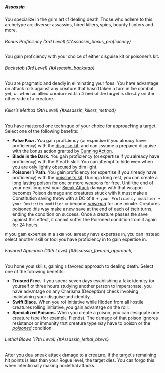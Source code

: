 ##### Assassin

You specialize in the grim art of dealing death.
Those who adhere to this archetype are diverse: assassins, hired killers, spies, bounty hunters and more.

###### Bonus Proficiency (3rd Level) {#Assassin_bonus_proficiency}

You gain proficiency with your choice of either disguise kit or poisoner’s kit.

###### Backstab (3rd Level) {#Assassin_backstab}

You are pragmatic and deadly in eliminating your foes.
You have advantage on attack rolls against any creature that hasn’t taken a turn in the combat yet, or when an allied creature within 5 feet of the target is directly on the other side of a creature.

###### Killer’s Method (9th Level) {#Assassin_killers_method}

You have mastered one technique of your choice for approaching a target.
Select one of the following benefits:

- **False Face.**
  You gain proficiency (or expertise if you already have proficiency) with the [disguise kit](#Tools_tools), and can assume a prepared disguise with the bonus action granted by [Cunning Action](#Rogue_cunning_action).
- **Blade in the Dark.**
  You gain proficiency (or expertise if you already have proficiency) with the Stealth skill.
  You can attempt to hide even when you are only lightly obscured by dim light.
- **Poisoner’s Path.**
  You gain proficiency (or expertise if you already have proficiency) with the [poisoner’s kit](#Tools_tools).
  During a long rest, you can create a long lasting poison for one or more weapons for free.
  Until the end of your next long rest your [Sneak Attack](#Rogue_sneak_attack) damage with that weapon becomes Poison damage and creatures struck with it must make a Constitution saving throw with a DC of `8 + your Proficiency modifier + your Dexterity modifier` or become _[<span class="condition">poisoned</span>](#Conditions_poisoned)_ for one minute.
  Creatures poisoned this way make a new save at the end of each of their turns, ending the condition on success.
  Once a creature passes the save against this effect, it cannot suffer the Poisoned condition from it again for 24 hours.

If you gain expertise in a skill you already have expertise in, you can instead select another skill or tool you have proficiency in to gain expertise in.

###### Favored Approach (13th Level) {#Assassin_favored_approach}

You hone your skills, gaining a favored approach to dealing death.
Select one of the following benefits:

- **Trusted Face.**
  If you spend seven days establishing a fake identity for yourself or three hours studying another person to impersonate, you have advantage on any Charisma (Deception) check involving maintaining your disguise and identity.
- **Swift Blade.**
  When you roll initiative while Hidden from all hostile creatures rolling initiative, you gain advantage on the roll.
- **Specialized Poisons.**
  When you create a poison, you can designate one creature type (for example, Fiends).
  The damage of that poison ignores resistance or immunity that creature type may have to poison or the _[<span class="condition">poisoned</span>](#Conditions_poisoned)_ condition.

###### Lethal Blows (17th Level) {#Assassin_lethal_blows}

After you deal sneak attack damage to a creature, if the target's remaining hit points is less than your Rogue level, the target dies.
You can forgo this when intentionally making nonlethal attacks.
